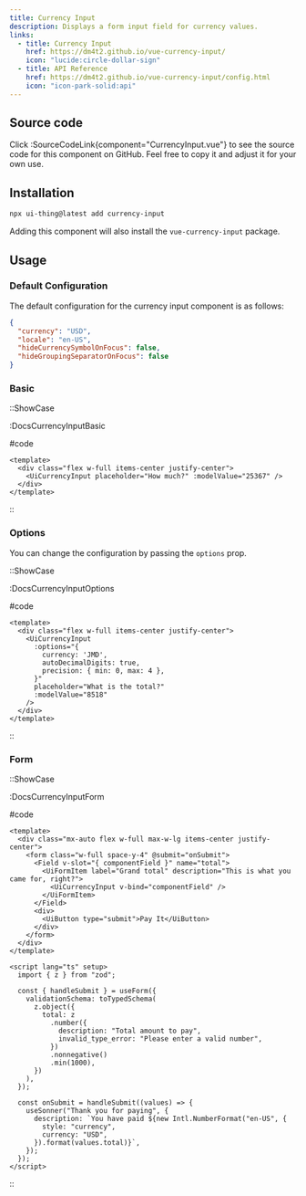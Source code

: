 ```yaml
---
title: Currency Input
description: Displays a form input field for currency values.
links:
  - title: Currency Input
    href: https://dm4t2.github.io/vue-currency-input/
    icon: "lucide:circle-dollar-sign"
  - title: API Reference
    href: https://dm4t2.github.io/vue-currency-input/config.html
    icon: "icon-park-solid:api"
---
```


## Source code

Click :SourceCodeLink{component="CurrencyInput.vue"} to see the source code for this component on GitHub. Feel free to copy it and adjust it for your own use.

## Installation

```bash
npx ui-thing@latest add currency-input
```

Adding this component will also install the `vue-currency-input` package.

## Usage

### Default Configuration

The default configuration for the currency input component is as follows:

```json
{
  "currency": "USD",
  "locale": "en-US",
  "hideCurrencySymbolOnFocus": false,
  "hideGroupingSeparatorOnFocus": false
}
```

### Basic

::ShowCase

:DocsCurrencyInputBasic

#code

```vue [DocsCurrencyInputBasic.vue]
<template>
  <div class="flex w-full items-center justify-center">
    <UiCurrencyInput placeholder="How much?" :modelValue="25367" />
  </div>
</template>
```

::

### Options

You can change the configuration by passing the `options` prop.

::ShowCase

:DocsCurrencyInputOptions

#code

```vue [DocsCurrencyInputOptions.vue]
<template>
  <div class="flex w-full items-center justify-center">
    <UiCurrencyInput
      :options="{
        currency: 'JMD',
        autoDecimalDigits: true,
        precision: { min: 0, max: 4 },
      }"
      placeholder="What is the total?"
      :modelValue="8518"
    />
  </div>
</template>
```

::

### Form

::ShowCase

:DocsCurrencyInputForm

#code

```vue [DocsCurrencyInputForm.vue]
<template>
  <div class="mx-auto flex w-full max-w-lg items-center justify-center">
    <form class="w-full space-y-4" @submit="onSubmit">
      <Field v-slot="{ componentField }" name="total">
        <UiFormItem label="Grand total" description="This is what you came for, right?">
          <UiCurrencyInput v-bind="componentField" />
        </UiFormItem>
      </Field>
      <div>
        <UiButton type="submit">Pay It</UiButton>
      </div>
    </form>
  </div>
</template>

<script lang="ts" setup>
  import { z } from "zod";

  const { handleSubmit } = useForm({
    validationSchema: toTypedSchema(
      z.object({
        total: z
          .number({
            description: "Total amount to pay",
            invalid_type_error: "Please enter a valid number",
          })
          .nonnegative()
          .min(1000),
      })
    ),
  });

  const onSubmit = handleSubmit((values) => {
    useSonner("Thank you for paying", {
      description: `You have paid ${new Intl.NumberFormat("en-US", {
        style: "currency",
        currency: "USD",
      }).format(values.total)}`,
    });
  });
</script>
```

::
